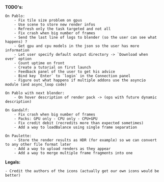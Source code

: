 **TODO's:**

    On Pablo:
        - Fix tile size problem on gpus
        - Use scene to store new render infos
        - Refresh only the task targeted and not all
        - Fix crash when big number of frames
        - Send the last line of logs to blender (so the user can see what happens) ?
        - Get gpu and cpu models in the json so the user has more information
        - Let user specify default output directory -> `Download when over` option
        - Count uptime on front
        - Create a tutorial on first launch
        - Feedback panel of the user to get his advice
        - Bind key `Enter` to `login` in the Connection panel
        - Figure out what happens if multiple addons use the asyncio module (and async_loop code)

    On Pablo with next blender:
        - On hover description of render pack -> (ops with future dynamic description)

    On Gandalf:
        - Fix crash when big number of frames
        - Packs: GPU only - CPU only - CPU+GPU
        - Fix credit debit (recredits more than expected sometimes)
        - Add a way to loadBalance using single frame separation

    On Paulette:
        - Store the render results as HDR (for example) so we can convert to any other file format later
        - Add a way to upload renders as they appear
        - Add a way to merge multiple frame fragments into one

**Legals:**

    - Credit the authors of the icons (actually get our own icons would be better)
